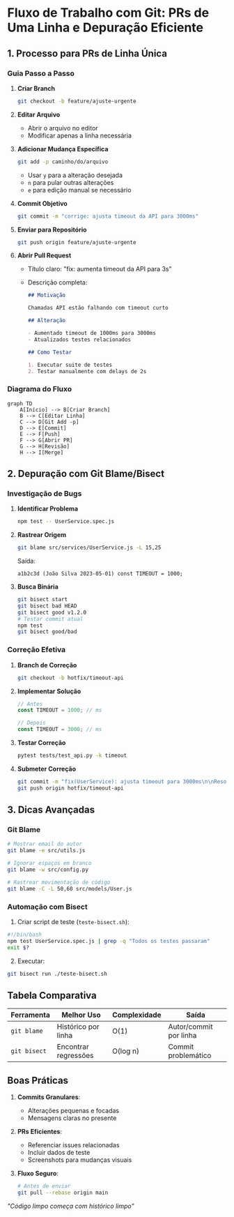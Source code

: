 # Fluxo de Trabalho com Git: PRs de Uma Linha e Depuração Eficiente

## 1. Processo para PRs de Linha Única

### Guia Passo a Passo

1. **Criar Branch**

   ```bash
   git checkout -b feature/ajuste-urgente
   ```

2. **Editar Arquivo**

   - Abrir o arquivo no editor
   - Modificar apenas a linha necessária

3. **Adicionar Mudança Específica**

   ```bash
   git add -p caminho/do/arquivo
   ```

   - Usar `y` para a alteração desejada
   - `n` para pular outras alterações
   - `e` para edição manual se necessário

4. **Commit Objetivo**

   ```bash
   git commit -m "corrige: ajusta timeout da API para 3000ms"
   ```

5. **Enviar para Repositório**

   ```bash
   git push origin feature/ajuste-urgente
   ```

6. **Abrir Pull Request**

   - Título claro: "fix: aumenta timeout da API para 3s"
   - Descrição completa:

     ```markdown
     ## Motivação

     Chamadas API estão falhando com timeout curto

     ## Alteração

     - Aumentado timeout de 1000ms para 3000ms
     - Atualizados testes relacionados

     ## Como Testar

     1. Executar suite de testes
     2. Testar manualmente com delays de 2s
     ```

### Diagrama do Fluxo

```mermaid
graph TD
    A[Início] --> B[Criar Branch]
    B --> C[Editar Linha]
    C --> D[Git Add -p]
    D --> E[Commit]
    E --> F[Push]
    F --> G[Abrir PR]
    G --> H[Revisão]
    H --> I[Merge]
```

## 2. Depuração com Git Blame/Bisect

### Investigação de Bugs

1. **Identificar Problema**

   ```bash
   npm test -- UserService.spec.js
   ```

2. **Rastrear Origem**

   ```bash
   git blame src/services/UserService.js -L 15,25
   ```

   Saída:

   ```
   a1b2c3d (João Silva 2023-05-01) const TIMEOUT = 1000;
   ```

3. **Busca Binária**
   ```bash
   git bisect start
   git bisect bad HEAD
   git bisect good v1.2.0
   # Testar commit atual
   npm test
   git bisect good/bad
   ```

### Correção Efetiva

1. **Branch de Correção**

   ```bash
   git checkout -b hotfix/timeout-api
   ```

2. **Implementar Solução**

   ```javascript
   // Antes
   const TIMEOUT = 1000; // ms

   // Depois
   const TIMEOUT = 3000; // ms
   ```

3. **Testar Correção**

   ```bash
   pytest tests/test_api.py -k timeout
   ```

4. **Submeter Correção**
   ```bash
   git commit -m "fix(UserService): ajusta timeout para 3000ms\n\nResolve #1234"
   git push origin hotfix/timeout-api
   ```

## 3. Dicas Avançadas

### Git Blame

```bash
# Mostrar email do autor
git blame -e src/utils.js

# Ignorar espaços em branco
git blame -w src/config.py

# Rastrear movimentação de código
git blame -C -L 50,60 src/models/User.js
```

### Automação com Bisect

1. Criar script de teste (`teste-bisect.sh`):

```bash
#!/bin/bash
npm test UserService.spec.js | grep -q "Todos os testes passaram"
exit $?
```

2. Executar:

```bash
git bisect run ./teste-bisect.sh
```

## Tabela Comparativa

| Ferramenta   | Melhor Uso           | Complexidade | Saída                  |
| ------------ | -------------------- | ------------ | ---------------------- |
| `git blame`  | Histórico por linha  | O(1)         | Autor/commit por linha |
| `git bisect` | Encontrar regressões | O(log n)     | Commit problemático    |

## Boas Práticas

1. **Commits Granulares**:

   - Alterações pequenas e focadas
   - Mensagens claras no presente

2. **PRs Eficientes**:

   - Referenciar issues relacionadas
   - Incluir dados de teste
   - Screenshots para mudanças visuais

3. **Fluxo Seguro**:
   ```bash
   # Antes de enviar
   git pull --rebase origin main
   ```

_"Código limpo começa com histórico limpo"_
